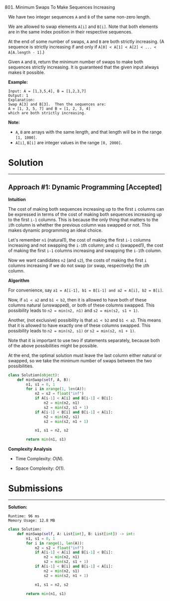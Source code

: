 801. Minimum Swaps To Make Sequences Increasing

We have two integer sequences `A` and `B` of the same non-zero length.

We are allowed to swap elements `A[i]` and `B[i]`.  Note that both elements are in the same index position in their respective sequences.

At the end of some number of swaps, `A` and `B` are both strictly increasing.  (A sequence is strictly increasing if and only if `A[0] < A[1] < A[2] < ... < A[A.length - 1]`.)

Given `A` and `B`, return the minimum number of swaps to make both sequences strictly increasing.  It is guaranteed that the given input always makes it possible.

**Example:**

```
Input: A = [1,3,5,4], B = [1,2,3,7]
Output: 1
Explanation: 
Swap A[3] and B[3].  Then the sequences are:
A = [1, 3, 5, 7] and B = [1, 2, 3, 4]
which are both strictly increasing.
```

**Note:**

* `A`, `B` are arrays with the same length, and that length will be in the range `[1, 1000]`.
* `A[i]`, `B[i]` are integer values in the range `[0, 2000]`.

# Solution
---
## Approach #1: Dynamic Programming [Accepted]
**Intuition**

The cost of making both sequences increasing up to the first `i` columns can be expressed in terms of the cost of making both sequences increasing up to the first `i-1` columns. This is because the only thing that matters to the `i`th column is whether the previous column was swapped or not. This makes dynamic programming an ideal choice.

Let's remember `n1` (natural1), the cost of making the first `i-1` columns increasing and not swapping the `i-1`th column; and `s1` (swapped1), the cost of making the first `i-1` columns increasing and swapping the `i-1`th column.

Now we want candidates `n2` (and `s2`), the costs of making the first `i` columns increasing if we do not swap (or swap, respectively) the `i`th column.

**Algorithm**

For convenience, say `a1 = A[i-1], b1 = B[i-1] and a2 = A[i], b2 = B[i]`.

Now, if `a1 < a2` and `b1 < b2`, then it is allowed to have both of these columns natural (unswapped), or both of these columns swapped. This possibility leads to `n2 = min(n2, n1)` and `s2 = min(s2, s1 + 1)`.

Another, (not exclusive) possibility is that `a1 < b2` and `b1 < a2`. This means that it is allowed to have exactly one of these columns swapped. This possibility leads to `n2 = min(n2, s1)` or `s2 = min(s2, n1 + 1)`.

Note that it is important to use two if statements separately, because both of the above possibilities might be possible.

At the end, the optimal solution must leave the last column either natural or swapped, so we take the minimum number of swaps between the two possibilities.

```python
class Solution(object):
    def minSwap(self, A, B):
        n1, s1 = 0, 1
        for i in xrange(1, len(A)):
            n2 = s2 = float("inf")
            if A[i-1] < A[i] and B[i-1] < B[i]:
                n2 = min(n2, n1)
                s2 = min(s2, s1 + 1)
            if A[i-1] < B[i] and B[i-1] < A[i]:
                n2 = min(n2, s1)
                s2 = min(s2, n1 + 1)

            n1, s1 = n2, s2

        return min(n1, s1)
```

**Complexity Analysis**

* Time Complexity: $O(N)$.

* Space Complexity: $O(1)$.

# Submissions
---
**Solution:**
```
Runtime: 96 ms
Memory Usage: 12.8 MB
```
```python
class Solution:
    def minSwap(self, A: List[int], B: List[int]) -> int:
        n1, s1 = 0, 1
        for i in range(1, len(A)):
            n2 = s2 = float("inf")
            if A[i-1] < A[i] and B[i-1] < B[i]:
                n2 = min(n2, n1)
                s2 = min(s2, s1 + 1)
            if A[i-1] < B[i] and B[i-1] < A[i]:
                n2 = min(n2, s1)
                s2 = min(s2, n1 + 1)

            n1, s1 = n2, s2

        return min(n1, s1)
```